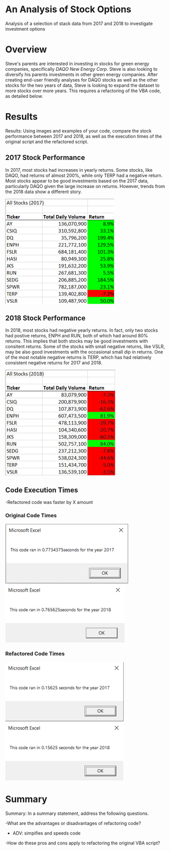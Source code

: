 # An Analysis of Stock Options

Analysis of a selection of stack data from 2017 and 2018 to investigate investment options

# Overview

Steve's parents are interested in investing in stocks for green energy companies, specifically *DAQO New Energy Corp*. Steve is also looking to diversify his parents investments in other green energy companies. After creating end-user friendly analyses for DAQO stocks as well as the other stocks for the two years of data, Steve is looking to expand the dataset to more stocks over more years. This requires a refactoring of the VBA code, as detailed below.

# Results

Results: Using images and examples of your code, compare the stock performance between 2017 and 2018, as well as the execution times of the original script and the refactored script.

## 2017 Stock Performance

In 2017, most stocks had increases in yearly returns. Some stocks, like DAQO, had returns of almost 200%, while only TERP had a negative return. Most stocks appear to be good investments based on the 2017 data, particularly DAQO given the large increase on returns. However, trends from the 2018 data show a different story.

<img src=https://github.com/bradleywb426/stock-analysis/blob/main/Resources/VBA_Challenge_2017_Results.PNG>

## 2018 Stock Performance

In 2018, most stocks had negative yearly returns. In fact, only two stocks had postive returns, ENPH and RUN, both of which had around 80% returns. This implies that both stocks may be good investments with consitent returns. Some of the stocks with small negative returns, like VSLR, may be also good investments with the occasional small dip in returns. One of the most notable negative returns is TERP, which has had relatively consistent negative returns for 2017 and 2018. 

<img src=https://github.com/bradleywb426/stock-analysis/blob/main/Resources/VBA_Challenge_2018_Results.PNG.jpg>

## Code Execution Times
-Refactored code was faster by X amount

### Original Code Times
<img src=https://github.com/bradleywb426/stock-analysis/blob/main/Resources/Green_Book_2017.PNG>

<img src=https://github.com/bradleywb426/stock-analysis/blob/main/Resources/Green_Book_2018.PNG>

### Refactored Code Times
<img src=https://github.com/bradleywb426/stock-analysis/blob/main/Resources/VBA_Challenge_2017.PNG>

<img src=https://github.com/bradleywb426/stock-analysis/blob/main/Resources/VBA_Challenge_2018.PNG>


# Summary

Summary: In a summary statement, address the following questions.

-What are the advantages or disadvantages of refactoring code?
  - ADV: simpifies and speeds code

-How do these pros and cons apply to refactoring the original VBA script?
